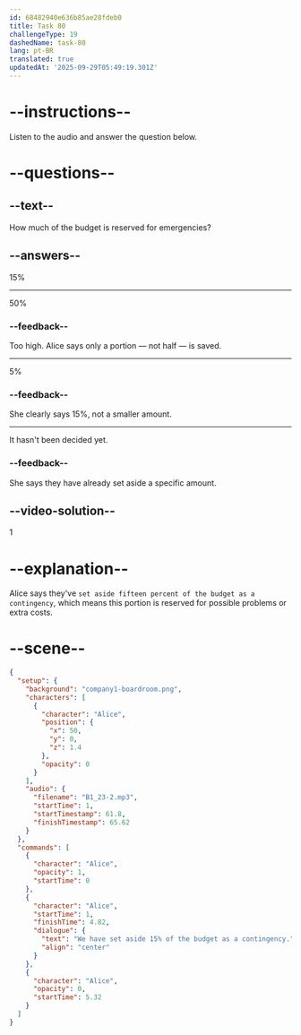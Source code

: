 ```yaml
---
id: 68482940e636b85ae28fdeb0
title: Task 80
challengeType: 19
dashedName: task-80
lang: pt-BR
translated: true
updatedAt: '2025-09-29T05:49:19.301Z'
---
```


<!-- (audio) Alice: We have set aside 15% of the budget as a contingency. -->

# --instructions--

Listen to the audio and answer the question below.

# --questions--

## --text--

How much of the budget is reserved for emergencies?

## --answers--

15%

---

50%

### --feedback--

Too high. Alice says only a portion — not half — is saved.

---

5%

### --feedback--

She clearly says 15%, not a smaller amount.

---

It hasn't been decided yet.

### --feedback--

She says they have already set aside a specific amount.

## --video-solution--

1

# --explanation--

Alice says they've `set aside fifteen percent of the budget as a contingency`, which means this portion is reserved for possible problems or extra costs.

# --scene--

```json
{
  "setup": {
    "background": "company1-boardroom.png",
    "characters": [
      {
        "character": "Alice",
        "position": {
          "x": 50,
          "y": 0,
          "z": 1.4
        },
        "opacity": 0
      }
    ],
    "audio": {
      "filename": "B1_23-2.mp3",
      "startTime": 1,
      "startTimestamp": 61.8,
      "finishTimestamp": 65.62
    }
  },
  "commands": [
    {
      "character": "Alice",
      "opacity": 1,
      "startTime": 0
    },
    {
      "character": "Alice",
      "startTime": 1,
      "finishTime": 4.82,
      "dialogue": {
        "text": "We have set aside 15% of the budget as a contingency.",
        "align": "center"
      }
    },
    {
      "character": "Alice",
      "opacity": 0,
      "startTime": 5.32
    }
  ]
}
```
